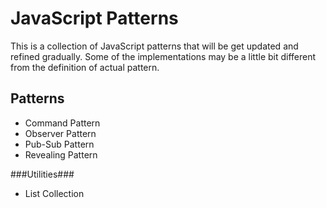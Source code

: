 JavaScript Patterns
===================
This is a collection of JavaScript patterns that will be get updated and refined gradually.
Some of the implementations may be a little bit different from the definition of actual pattern.

Patterns
-------------------
* Command Pattern
* Observer Pattern
* Pub-Sub Pattern
* Revealing Pattern

###Utilities###
* List Collection
